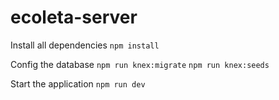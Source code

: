 # ecoleta-server

Install all dependencies
`npm install`

Config the database
`npm run knex:migrate`
`npm run knex:seeds`

Start the application
`npm run dev`

